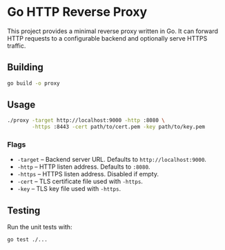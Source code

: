 # Go HTTP Reverse Proxy

This project provides a minimal reverse proxy written in Go. It can forward HTTP
requests to a configurable backend and optionally serve HTTPS traffic.

## Building

```sh
go build -o proxy
```

## Usage

```sh
./proxy -target http://localhost:9000 -http :8080 \
        -https :8443 -cert path/to/cert.pem -key path/to/key.pem
```

### Flags

- `-target` – Backend server URL. Defaults to `http://localhost:9000`.
- `-http` – HTTP listen address. Defaults to `:8080`.
- `-https` – HTTPS listen address. Disabled if empty.
- `-cert` – TLS certificate file used with `-https`.
- `-key` – TLS key file used with `-https`.

## Testing

Run the unit tests with:

```sh
go test ./...
```
